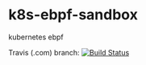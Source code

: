 # k8s-ebpf-sandbox
kubernetes ebpf

Travis (.com)  branch:
[![Build Status](https://travis-ci.com/githubfoam/k8s-ebpf-sandbox.svg?branch=dev)](https://travis-ci.com/githubfoam/k8s-ebpf-sandbox)  

~~~~
~~~~
